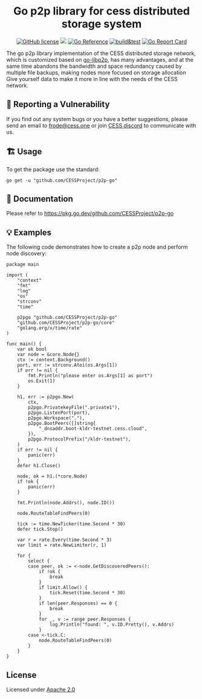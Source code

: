 <div align="center">

# Go p2p library for cess distributed storage system

[![GitHub license](https://img.shields.io/badge/license-Apache2-blue)](#LICENSE) <a href=""><img src="https://img.shields.io/badge/golang-%3E%3D1.19-blue.svg" /></a> [![Go Reference](https://pkg.go.dev/badge/github.com/CESSProject/p2p-go.svg)](https://pkg.go.dev/github.com/CESSProject/p2p-go) [![build&test](https://github.com/CESSProject/p2p-go/actions/workflows/build&test.yml/badge.svg)](https://github.com/CESSProject/p2p-go/actions/workflows/build&test.yml) [![Go Report Card](https://goreportcard.com/badge/github.com/CESSProject/p2p-go)](https://goreportcard.com/report/github.com/CESSProject/p2p-go)

</div>

The go p2p library implementation of the CESS distributed storage network, which is customized based on [go-libp2p](https://github.com/libp2p/go-libp2p), has many advantages, and at the same time abandons the bandwidth and space redundancy caused by multiple file backups, making nodes more focused on storage allocation Give yourself data to make it more in line with the needs of the CESS network.

## 📝 Reporting a Vulnerability
If you find out any system bugs or you have a better suggestions, please send an email to frode@cess.one or join [CESS discord](https://discord.gg/mYHTMfBwNS) to communicate with us.

## 🏗 Usage
To get the package use the standard:
```
go get -u "github.com/CESSProject/p2p-go"
```

## 📖 Documentation 
Please refer to https://pkg.go.dev/github.com/CESSProject/p2p-go

## 💡 Examples

The following code demonstrates how to create a p2p node and perform node discovery:
```
package main

import (
	"context"
	"fmt"
	"log"
	"os"
	"strconv"
	"time"

	p2pgo "github.com/CESSProject/p2p-go"
	"github.com/CESSProject/p2p-go/core"
	"golang.org/x/time/rate"
)

func main() {
	var ok bool
	var node = &core.Node{}
	ctx := context.Background()
	port, err := strconv.Atoi(os.Args[1])
	if err != nil {
		fmt.Println("please enter os.Args[1] as port")
		os.Exit(1)
	}

	h1, err := p2pgo.New(
		ctx,
		p2pgo.PrivatekeyFile(".private1"),
		p2pgo.ListenPort(port),
		p2pgo.Workspace("."),
		p2pgo.BootPeers([]string{
			"_dnsaddr.boot-kldr-testnet.cess.cloud",
		}),
		p2pgo.ProtocolPrefix("/kldr-testnet"),
	)
	if err != nil {
		panic(err)
	}
	defer h1.Close()

	node, ok = h1.(*core.Node)
	if !ok {
		panic(err)
	}

	fmt.Println(node.Addrs(), node.ID())

	node.RouteTableFindPeers(0)

	tick := time.NewTicker(time.Second * 30)
	defer tick.Stop()

	var r = rate.Every(time.Second * 3)
	var limit = rate.NewLimiter(r, 1)

	for {
		select {
		case peer, ok := <-node.GetDiscoveredPeers():
			if !ok {
				break
			}
			if limit.Allow() {
				tick.Reset(time.Second * 30)
			}
			if len(peer.Responses) == 0 {
				break
			}
			for _, v := range peer.Responses {
				log.Println("found: ", v.ID.Pretty(), v.Addrs)
			}
		case <-tick.C:
			node.RouteTableFindPeers(0)
		}
	}
}
```

## License
Licensed under [Apache 2.0](https://github.com/CESSProject/p2p-go/blob/main/LICENSE)
